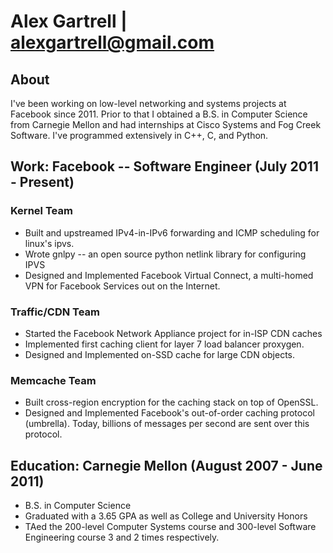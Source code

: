 # Alex Gartrell | alexgartrell@gmail.com

## About

I've been working on low-level networking and systems projects at Facebook
since 2011.  Prior to that I obtained a B.S. in Computer Science from
Carnegie Mellon and had internships at Cisco Systems and Fog Creek
Software.  I've programmed extensively in C++, C, and Python.

## Work: Facebook -- Software Engineer (July 2011 - Present)

### Kernel Team
* Built and upstreamed IPv4-in-IPv6 forwarding and ICMP scheduling for
  linux's ipvs.
* Wrote gnlpy -- an open source python netlink library for configuring IPVS
* Designed and Implemented Facebook Virtual Connect, a multi-homed VPN for
  Facebook Services out on the Internet.

### Traffic/CDN Team
* Started the Facebook Network Appliance project for in-ISP CDN caches
* Implemented first caching client for layer 7 load balancer proxygen.
* Designed and Implemented on-SSD cache for large CDN objects.

### Memcache Team
* Built cross-region encryption for the caching stack on top of OpenSSL.
* Designed and Implemented Facebook's out-of-order caching protocol
  (umbrella).  Today, billions of messages per second are sent over this
  protocol.

## Education: Carnegie Mellon (August 2007 - June 2011)
* B.S. in Computer Science
* Graduated with a 3.65 GPA as well as College and University Honors
* TAed the 200-level Computer Systems course and 300-level Software
  Engineering course 3 and 2 times respectively.
